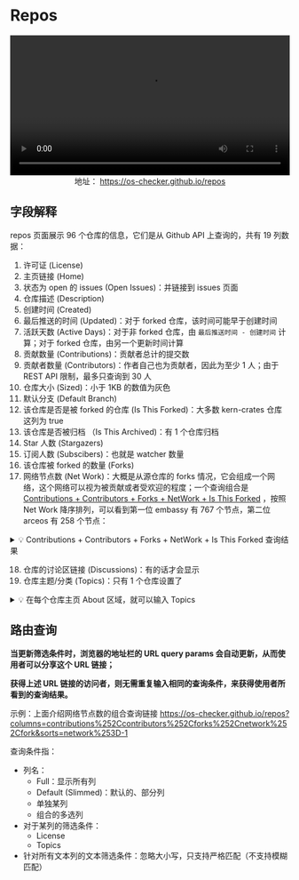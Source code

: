 # Repos

<video width="100%"  controls>
  <source src="https://github.com/user-attachments/assets/92fad475-a012-46ae-a777-7e6ed7e8c5b6" type="video/mp4">
</video>

<div style="text-align: center;">
  地址： <a href="https://os-checker.github.io/repos" target="_blank">https://os-checker.github.io/repos</a>
</div>

## 字段解释

repos 页面展示 96 个仓库的信息，它们是从 Github API 上查询的，共有 19 列数据：

1. 许可证 (License)
2. 主页链接 (Home)
3. 状态为 open 的 issues (Open Issues)：并链接到 issues 页面
4. 仓库描述 (Description)
5. 创建时间 (Created)
6. 最后推送的时间 (Updated)：对于 forked 仓库，该时间可能早于创建时间
7. 活跃天数 (Active Days)：对于非 forked 仓库，由 `最后推送时间 - 创建时间` 计算；对于 forked 仓库，由另一个更新时间计算
8. 贡献数量 (Contributions)：贡献者总计的提交数
9. 贡献者数量 (Contributors)：作者自己也为贡献者，因此为至少 1 人；由于 REST API 限制，最多只查询到 30 人
10. 仓库大小 (Sized)：小于 1KB 的数值为灰色
11. 默认分支 (Default Branch)
12. 该仓库是否是被 forked 的仓库 (Is This Forked)：大多数 kern-crates 仓库这列为 true
13. 该仓库是否被归档 （Is This Archived)：有 1 个仓库归档
14. Star 人数 (Stargazers)
15. 订阅人数 (Subscibers)：也就是 watcher 数量
16. 该仓库被 forked 的数量 (Forks)
17. 网络节点数 (Net Work)：大概是从源仓库的 forks 情况，它会组成一个网络，这个网络可以视为被贡献或者受欢迎的程度；一个查询组合是  [Contributions + Contributors + Forks + NetWork + Is This Forked](https://os-checker.github.io/repos?columns=contributions%252Ccontributors%252Cforks%252Cnetwork%252Cfork&sorts=network%253D-1) ，按照 Net Work 降序排列，可以看到第一位 embassy 有 767 个节点，第二位 arceos 有 258 个节点：

<details><summary>💡 Contributions + Contributors + Forks + NetWork + Is This Forked 查询结果</summary>
<p>

![](https://github.com/user-attachments/assets/4e868b48-4e11-481e-b877-73b39639a4e5)

</p>
</details> 


18. 仓库的讨论区链接 (Discussions)：有的话才会显示
19. 仓库主题/分类 (Topics)：只有 1 个仓库设置了

<details><summary>💡 在每个仓库主页 About 区域，就可以输入 Topics</summary>
<p>

![](https://github.com/user-attachments/assets/915730cf-c909-422e-ae2c-1969ccf4fc73)

</p>
</details>


## 路由查询

**当更新筛选条件时，浏览器的地址栏的 URL query params 会自动更新，从而使用者可以分享这个 URL 链接；**

**获得上述 URL 链接的访问者，则无需重复输入相同的查询条件，来获得使用者所看到的查询结果。**

示例：上面介绍网络节点数的组合查询链接 <https://os-checker.github.io/repos?columns=contributions%252Ccontributors%252Cforks%252Cnetwork%252Cfork&sorts=network%253D-1>

查询条件指：

* 列名：
  * Full：显示所有列
  * Default (Slimmed)：默认的、部分列
  * 单独某列
  * 组合的多选列
* 对于某列的筛选条件：
  * License 
  * Topics
* 针对所有文本列的文本筛选条件：忽略大小写，只支持严格匹配（不支持模糊匹配）

